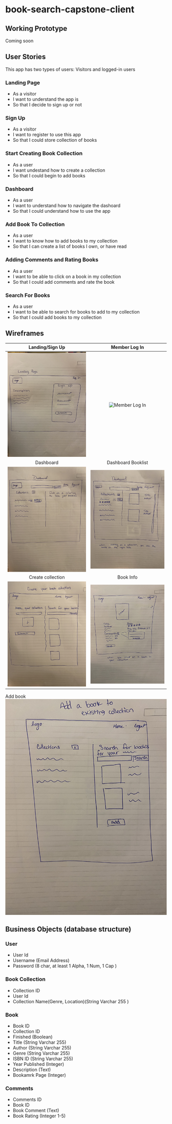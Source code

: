 # book-search-capstone-client

## Working Prototype
Coming soon

## User Stories
This app has two types of users: Visitors and logged-in users

### Landing Page
* As a visitor 
* I want to understand the app is
* So that I decide to sign up or not

### Sign Up
* As a visitor
* I want to register to use this app
* So that I could store collection of books

### Start Creating Book Collection
* As a user 
* I want undestand how to create a collection
* So that I could begin to add books

### Dashboard 
* As a user 
* I want to understand how to navigate the dashoard
* So that I could understand how to use the app

### Add Book To Collection
* As a user 
* I want to know how to add books to my collection
* So that I can create a list of books I own, or have read

### Adding Comments and Rating Books
* As a user
* I want to be able to click on a book in my collection
* So that I could add comments and rate the book 

### Search For Books
* As a user 
* I want to be able to search for books to add to my collection
* So that I could add books to my collection

## Wireframes
Landing/Sign Up | Member Log In
:-------------------------:|:-------------------------:
![Landing/Sign Up](github-images/wireframes/landing-page.jpg)  |  ![Member Log In](/github-images/wireframes/signup.jpg)
Dashboard | Dashboard Booklist
![Dashboard](github-images/wireframes/dashboard.jpg) | ![Dashboard/Booklist](github-images/wireframes/dashboard-booklist.jpg)
Create collection | Book Info
![Create Collection](github-images/wireframes/create-collection.jpg) | ![Book Info](github-images/wireframes/book-info.jpg)
Add book
![Add Book](github-images/wireframes/add-book.jpg)


## Business Objects (database structure)
### User
  * User Id
  * Username (Email Address)
  * Password (8 char, at least 1 Alpha, 1 Num, 1 Cap )

### Book Collection
  * Collection ID
  * User Id
  * Collection Name(Genre, Location)(String Varchar 255  )

### Book
  * Book ID
  * Collection ID
  * Finished (Boolean)
  * Title (String Varchar 255)
  * Author (String Varchar 255)
  * Genre (String Varchar 255)
  * ISBN ID (String Varchar 255)
  * Year Published (Integer)
  * Description (Text)
  * Bookamrk Page (Integer)

### Comments
  * Comments ID
  * Book ID 
  * Book Comment (Text)
  * Book Rating (Integer 1-5)